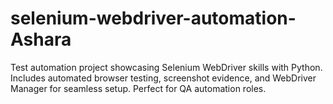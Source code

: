 # selenium-webdriver-automation-Ashara
Test automation project showcasing Selenium WebDriver skills with Python. Includes automated browser testing, screenshot evidence, and WebDriver Manager for seamless setup. Perfect for QA automation roles.
